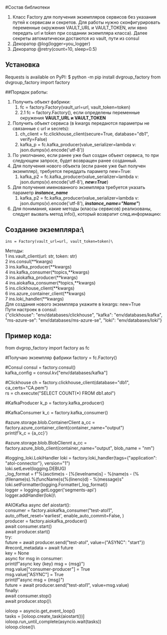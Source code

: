 #Состав библиотеки
1. Класс Factory для получения экземпляров сервисов без указания путей к сервисам и секретов. Для работы нужно сконфигурировать переменные окружения VAULT_URL и VAULT_TOKEN, или явно передать url и token при создании экземпляра класса). Далее секреты автоматически достаются из vault, пути из consul
2. Декоратор @log(logger=you_logger)
3. Декоратор @retry(count=10, sleep=0.5)
## Установка
Requests is available on PyPI:
$ python -m pip install dvgroup_factory
from dvgroup_factory import factory

##Порядок работы:
1. Получить объект фабрики:
   1. fc = factory.Factory(vault_url=url, vault_token=token)
   2. 2.1 fc = factory.Factory(), если определены переменные окружения **VAULT_URL и VAULT_TOKEN**
2. Получить объект сервиса (в kwargs передаются параметры не связанные с url и secrets):
   1. ch_client = fc.clickhouse_client(secure=True, database="db1", verify=False)
   2. kafka_p = fc.kafka_producer(value_serializer=lambda v: json.dumps(v).encode('utf-8'))
3. По умолчанию, если ранее уже был создан объект сервиса, то при следующем запросе, будет возвращен ранее созданный.
4. Для получения нового объекта (если ранее уже был получен экземпляр), требуется переддать параметр new=True: 
   1. kafka_p2 = fc.kafka_producer(value_serializer=lambda v: json.dumps(v).encode('utf-8'), ***new=True***)
5. Для получения именованного экземпляра требуется указать параметр ***instance_name***
   1. kafka_p2 = fc.kafka_producer(value_serializer=lambda v: json.dumps(v).encode('utf-8'), ***instance_name="Name"***)
6. Для понимания, какие методы (классы сервисов) реализованы, следует вызвать метод info(), который возвратит след.информацию:

Создание экземпляра:\
---------------------------------------------------------------------------------   
    ins = Factory(vault_url=url, vault_token=token)\
Методы: \
   1 ins.vault_client(url: str, token: str)\
   2 ins.consul(**kwargs)\
   3 ins.kafka_producer(**kwargs)\
   4 ins.kafka_consumer(*topics,**kwargs)\
   3 ins.aiokafka_producer(**kwargs)\
   4 ins.aiokafka_consumer(*topics,**kwargs)\
   5 ins.clickhouse_client(**kwargs)\
   6 ins.azure_container_client(**kwargs)\
   7 ins.loki_handler(**kwargs)\
Для создания нового экземпляра укажите в kwargs: new=True\
Пути настроек в consul:\
   {"clickhouse": "env/databases/clickhouse", "kafka": "env/databases/kafka", "ms-azure-se": "env/databases/ms-azure-se", "loki": "env/databases/loki"}

Пример кода:
----------------------------------------------------------------------------------
from dvgrop_factory import factory as fc

#Получаю экземпляр фабрики
factory = fc.Factory()

#Consul
consul = factory.consul()\
kafka_config = consul.kv["env/databases/kafka"]

#Clickhouse
ch = factory.clickhouse_client(database="db1", ca_certs="CA.pem")\
rs = ch.execute("SELECT COUNT(*) FROM db1.atol")

#KafkaProducer
k_p = factory.kafka_producer()

#KafkaConsumer
k_c = factory.kafka_consumer()

#azure.storage.blob.ContainerClient
a_cc = factory.azure_container_client(container_name="output")\
print(f'k_c = {a_cc}')

#azure.storage.blob.BlobCliennt
a_cc = factory.azure_blob_client(container_name="output", blob_name = "nm")

#logging_loki.LokiHandler
loki = factory.loki_handler(tags={"application": "atol-connector"}, version="1")\
loki.setLevel(logging.DEBUG)\
_log_format = f"%(asctime)s - [%(levelname)s] - %(name)s - (%(filename)s).%(funcName)s(%(lineno)d) - %(message)s"\
loki.setFormatter(logging.Formatter(_log_format))\
logger = logging.getLogger('segments-api')\
logger.addHandler(loki)\

#AIOKafka
async def aiostart():\
    consumer = factory.aiokafka_consumer("test-atol1", auto_offset_reset='earliest', enable_auto_commit=False, )\
    producer = factory.aiokafka_producer()\
    await consumer.start()\
    await producer.start()\
    try:\
        future = await producer.send("test-atol", value={"ASYNC": "start"})\
        #record_metadata = await future\
        key = None\
        async for msg in consumer:\
            print(f"async key {key} msg = {msg}")\
            msg.value["consumer-producer"] = True\
            msg.value["ASYNC"] = True\
            print(f"async msg = {msg}")\
            future = await producer.send("test-atol1", value=msg.value)\
    finally:\
        await consumer.stop()\
        await producer.stop()\

ioloop = asyncio.get_event_loop()\
tasks = [ioloop.create_task(aiostart())]\
ioloop.run_until_complete(asyncio.wait(tasks))\
ioloop.close()\
